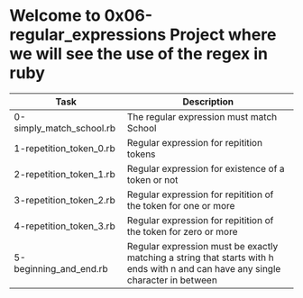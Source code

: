 # Welcome to 0x06-regular_expressions Project where we will see the use of the regex in ruby
| Task | Description |
| ---- | ----------- |
| 0-simply_match_school.rb | The regular expression must match School |
| 1-repetition_token_0.rb | Regular expression for repitition tokens |
| 2-repetition_token_1.rb | Regular expression for existence of a token or not |
| 3-repetition_token_2.rb | Regular expression for repitition of the token for one or more |
| 4-repetition_token_3.rb | Regular expression for repitition of the token for zero or more |
| 5-beginning_and_end.rb | Regular expression must be exactly matching a string that starts with h ends with n and can have any single character in between | 
